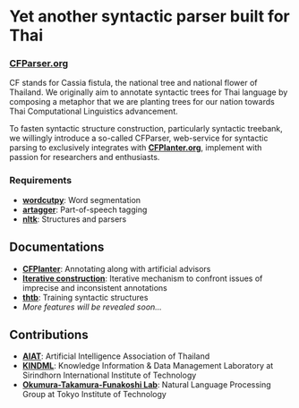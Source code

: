 # Yet another syntactic parser built for Thai
### **[CFParser.org](https://cfparser.org)**

CF stands for Cassia fistula, the national tree and national flower of Thailand. We originally aim to annotate syntactic trees for Thai language by composing a metaphor that we are planting trees for our nation towards Thai Computational Linguistics advancement.

To fasten syntactic structure construction, particularly syntactic treebank, we willingly introduce a so-called CFParser, web-service for syntactic parsing to exclusively integrates with **[CFPlanter.org](https://cfplanter.org)**, implement with passion for researchers and enthusiasts. 

### Requirements

* **[wordcutpy](https://github.com/veer66/wordcutpy)**: Word segmentation
* **[artagger](https://github.com/franziz/artagger)**: Part-of-speech tagging
* **[nltk](https://github.com/nltk/nltk)**: Structures and parsers

## Documentations
*   **[CFPlanter](https://ieeexplore.ieee.org/document/8442061)**: Annotating along with artificial advisors
*   **[Iterative construction](https://www.researchgate.net/publication/321160459_Iterative_Thai_Treebank_Construction_via_Interactive_Tree_Visualization)**: Iterative mechanism to confront issues of imprecise and inconsistent annotations
*   **[thtb](https://github.com/tchayintr/thtb)**: Training syntactic structures
*   _More features will be revealed soon..._

## Contributions
*   **[AIAT](https://aiat.or.th)**: Artificial Intelligence Association of Thailand
*   **[KINDML](https://saki.siit.tu.ac.th/kindml)**: Knowledge Information & Data Management Laboratory at Sirindhorn International Institute of Technology
*   **[Okumura-Takamura-Funakoshi Lab](http://lr-www.pi.titech.ac.jp)**: Natural Language Processing Group at Tokyo Institute of Technology
